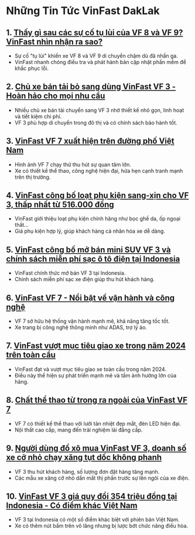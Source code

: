 # Những Tin Tức VinFast DakLak

## 1. [Thấy gì sau các sự cố tụ lùi của VF 8 và VF 9? VinFast nhìn nhận ra sao?](https://vinfasttaynguyen.com/thay-gi-sau-cac-su-co-tu-lui-cua-vf8-va-vf9-vinfast-nhin-nhan-ra-sao.html)
- Sự cố "tụ lùi" khiến xe VF 8 và VF 9 di chuyển chậm dù đã nhấn ga.
- VinFast nhanh chóng điều tra và phát hành bản cập nhật phần mềm để khắc phục lỗi.

## 2. [Chủ xe bán tải bỏ sang dùng VinFast VF 3 - Hoàn hảo cho mọi nhu cầu](https://vinfasttaynguyen.com/chu-xe-ban-tai-bo-sang-dung-vinfast-vf-3-hoan-hao-cho-moi-nhu-cau.html)
- Nhiều chủ xe bán tải chuyển sang VF 3 nhờ thiết kế nhỏ gọn, linh hoạt và tiết kiệm chi phí.
- VF 3 phù hợp di chuyển trong đô thị và có chính sách bảo hành tốt.

## 3. [VinFast VF 7 xuất hiện trên đường phố Việt Nam](https://vinfasttaynguyen.com/vinfast-vf7-xuat-hien-tren-duong-pho-viet-nam.html)
- Hình ảnh VF 7 chạy thử thu hút sự quan tâm lớn.
- Xe có thiết kế thể thao, công nghệ hiện đại, hứa hẹn cạnh tranh mạnh trên thị trường.

## 4. [VinFast công bố loạt phụ kiện sang-xịn cho VF 3, thấp nhất từ 516.000 đồng](https://vinfasttaynguyen.com/vinfast-cong-bo-loat-phu-kien-sang-xin-cho-vf-3-thap-nhat-tu-516-000-dong.html)
- VinFast giới thiệu loạt phụ kiện chính hãng như bọc ghế da, ốp ngoại thất...
- Giá phụ kiện hợp lý, giúp khách hàng cá nhân hóa xe dễ dàng.

## 5. [VinFast công bố mở bán mini SUV VF 3 và chính sách miễn phí sạc ô tô điện tại Indonesia](https://vinfasttaynguyen.com/vinfast-cong-bo-mo-ban-mini-suv-vf-3-va-chinh-sach-mien-phi-sac-o-to-dien-tai-indonesia.html)
- VinFast chính thức mở bán VF 3 tại Indonesia.
- Chính sách miễn phí sạc xe điện giúp thu hút khách hàng.

## 6. [VinFast VF 7 - Nổi bật về vận hành và công nghệ](https://vinfasttaynguyen.com/vinfast-vf-7-noi-bat-ve-van-hanh-va-cong-nghe.html)
- VF 7 sở hữu hệ thống vận hành mạnh mẽ, khả năng tăng tốc tốt.
- Xe trang bị công nghệ thông minh như ADAS, trợ lý ảo.

## 7. [VinFast vượt mục tiêu giao xe trong năm 2024 trên toàn cầu](https://vinfasttaynguyen.com/vinfast-vuot-muc-tieu-giao-xe-trong-nam-2024-tren-toan-cau.html)
- VinFast đạt và vượt mục tiêu giao xe toàn cầu trong năm 2024.
- Điều này thể hiện sự phát triển mạnh mẽ và tầm ảnh hưởng lớn của hãng.

## 8. [Chất thể thao từ trong ra ngoài của VinFast VF 7](https://vinfasttaynguyen.com/chat-the-thao-tu-trong-ra-ngoai-cua-vinfast-vf-7.html)
- VF 7 có thiết kế thể thao với lưới tản nhiệt đẹp mắt, đèn LED hiện đại.
- Nội thất cao cấp, mang đến trải nghiệm lái đẳng cấp.

## 9. [Người dùng đổ xô mua VinFast VF 3, doanh số xe cỡ nhỏ chạy xăng tụt dốc không phanh](https://vinfasttaynguyen.com/nguoi-dung-do-xo-mua-vinfast-vf-3-doanh-so-xe-co-nho-chay-xang-tut-doc-khong-phanh.html)
- VF 3 thu hút khách hàng, số lượng đơn đặt hàng tăng mạnh.
- Các mẫu xe xăng cỡ nhỏ dần mất thị phần trước sự lên ngôi của xe điện.

## 10. [VinFast VF 3 giá quy đổi 354 triệu đồng tại Indonesia - Có điểm khác Việt Nam](https://vinfasttaynguyen.com/vinfast-vf-3-gia-quy-doi-354-trieu-dong-tai-indonesia-co-diem-khac-viet-nam-them-nut-tren-vo-lang-bot-chuc-nang-cua-dieu-hoa.html)
- VF 3 tại Indonesia có một số điểm khác biệt với phiên bản Việt Nam.
- Xe có thêm nút bấm trên vô lăng nhưng bị lược bớt chức năng điều hòa.

